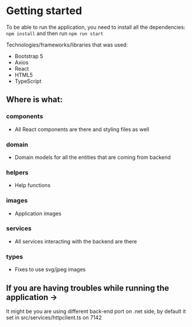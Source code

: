 # Getting started

To be able to run the application, you need to install all the dependencies:
`npm install`
and then run
`npm run start`

Technologies/frameworks/libraries that was used:
- Bootstrap 5
- Axios
- React
- HTML5
- TypeScript

## Where is what:
### components
- All React components are there and styling files as well
### domain
- Domain models for all the entities that are coming from backend
### helpers
- Help functions
### images
- Application images
### services
- All services interacting with the backend are there
### types
- Fixes to use svg/jpeg images

## If you are having troubles while running the application ->
It might be you are using different back-end port on .net side, by default it set in src/services/httpclient.ts on 7142 


